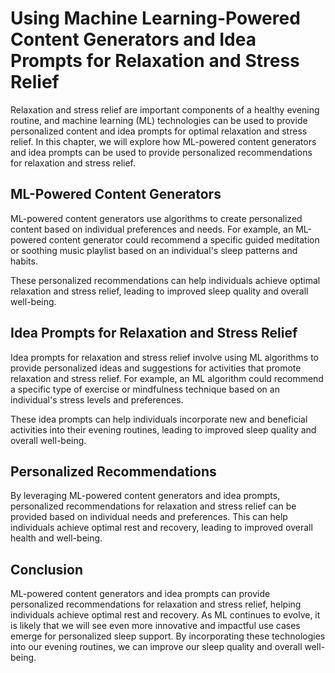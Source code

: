 Using Machine Learning-Powered Content Generators and Idea Prompts for Relaxation and Stress Relief
==========================================================================================================================================================================

Relaxation and stress relief are important components of a healthy evening routine, and machine learning (ML) technologies can be used to provide personalized content and idea prompts for optimal relaxation and stress relief. In this chapter, we will explore how ML-powered content generators and idea prompts can be used to provide personalized recommendations for relaxation and stress relief.

ML-Powered Content Generators
-----------------------------

ML-powered content generators use algorithms to create personalized content based on individual preferences and needs. For example, an ML-powered content generator could recommend a specific guided meditation or soothing music playlist based on an individual's sleep patterns and habits.

These personalized recommendations can help individuals achieve optimal relaxation and stress relief, leading to improved sleep quality and overall well-being.

Idea Prompts for Relaxation and Stress Relief
---------------------------------------------

Idea prompts for relaxation and stress relief involve using ML algorithms to provide personalized ideas and suggestions for activities that promote relaxation and stress relief. For example, an ML algorithm could recommend a specific type of exercise or mindfulness technique based on an individual's stress levels and preferences.

These idea prompts can help individuals incorporate new and beneficial activities into their evening routines, leading to improved sleep quality and overall well-being.

Personalized Recommendations
----------------------------

By leveraging ML-powered content generators and idea prompts, personalized recommendations for relaxation and stress relief can be provided based on individual needs and preferences. This can help individuals achieve optimal rest and recovery, leading to improved overall health and well-being.

Conclusion
----------

ML-powered content generators and idea prompts can provide personalized recommendations for relaxation and stress relief, helping individuals achieve optimal rest and recovery. As ML continues to evolve, it is likely that we will see even more innovative and impactful use cases emerge for personalized sleep support. By incorporating these technologies into our evening routines, we can improve our sleep quality and overall well-being.
